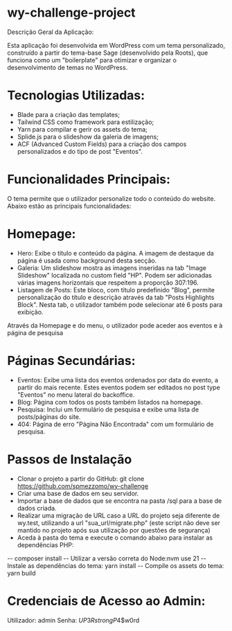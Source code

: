 # wy-challenge-project

Descrição Geral da Aplicação:

Esta aplicação foi desenvolvida em WordPress com um tema personalizado, construído a partir do tema-base Sage (desenvolvido pela Roots), que funciona como um "boilerplate" para otimizar e organizar o desenvolvimento de temas no WordPress.

# Tecnologias Utilizadas:
- Blade para a criação das templates;
- Tailwind CSS como framework para estilização;
- Yarn para compilar e gerir os assets do tema;
- Splide.js para o slideshow da galeria de imagens;
- ACF (Advanced Custom Fields) para a criação dos campos personalizados e do tipo de post "Eventos".

# Funcionalidades Principais:
O tema permite que o utilizador personalize todo o conteúdo do website. 
Abaixo estão as principais funcionalidades:

# Homepage:
- Hero: Exibe o título e conteúdo da página. A imagem de destaque da página é usada como background desta secção.
- Galeria: Um slideshow mostra as imagens inseridas na tab "Image Slideshow" localizada no custom field "HP". Podem ser adicionadas várias imagens horizontais que respeitem a proporção 307:196.
- Listagem de Posts: Este bloco, com título predefinido "Blog", permite personalização do título e descrição através da tab "Posts Highlights Block". Nesta tab, o utilizador também pode selecionar até 6 posts para exibição.

Através da Homepage e do menu, o utilizador pode aceder aos eventos e à página de pesquisa

# Páginas Secundárias:
- Eventos: Exibe uma lista dos eventos ordenados por data do evento, a partir do mais recente. Estes eventos podem ser editados no post type "Eventos" no menu lateral do backoffice.
- Blog: Página com todos os posts também listados na homepage.
- Pesquisa: Inclui um formulário de pesquisa e exibe uma lista de posts/páginas do site.
- 404: Página de erro "Página Não Encontrada" com um formulário de pesquisa.


# Passos de Instalação
- Clonar o projeto a partir do GitHub: git clone https://github.com/spmezzomo/wy-challenge
- Criar uma base de dados em seu servidor.
- Importar a base de dados que se encontra na pasta /sql para a base de dados criada.
- Realizar uma migração de URL caso a URL do projeto seja diferente de wy.test, utilizando a url "sua_url/migrate.php" (este script não deve ser mantido no projeto após sua utilização por questões de segurança)
- Aceda à pasta do tema e execute o comando abaixo para instalar as dependências PHP:

 -- composer install
 -- Utilizar a versão correta do Node:nvm use 21
 -- Instale as dependências do tema: yarn install
 -- Compile os assets do tema: yarn build


# Credenciais de Acesso ao Admin:

Utilizador: admin
Senha: $UP3RstrongP4$$w0rd
